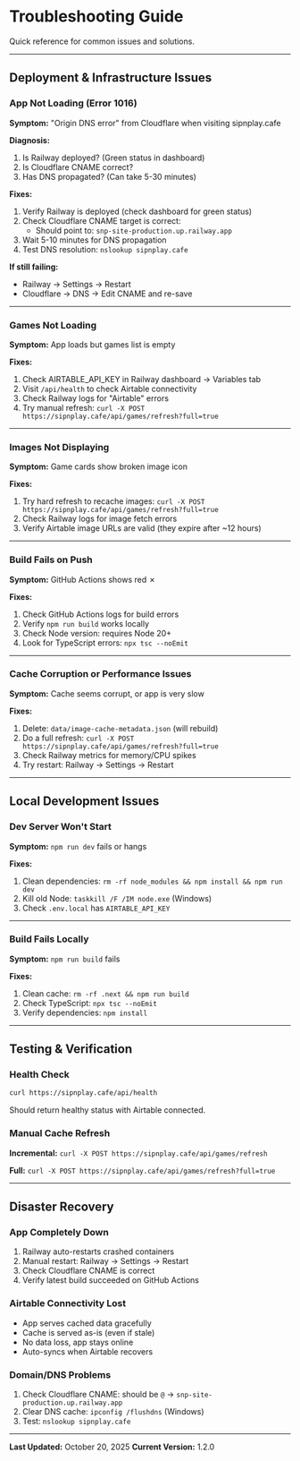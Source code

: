 # Troubleshooting Guide

Quick reference for common issues and solutions.

---

## Deployment & Infrastructure Issues

### App Not Loading (Error 1016)

**Symptom:** "Origin DNS error" from Cloudflare when visiting sipnplay.cafe

**Diagnosis:**
1. Is Railway deployed? (Green status in dashboard)
2. Is Cloudflare CNAME correct?
3. Has DNS propagated? (Can take 5-30 minutes)

**Fixes:**
1. Verify Railway is deployed (check dashboard for green status)
2. Check Cloudflare CNAME target is correct:
   - Should point to: `snp-site-production.up.railway.app`
3. Wait 5-10 minutes for DNS propagation
4. Test DNS resolution: `nslookup sipnplay.cafe`

**If still failing:**
- Railway → Settings → Restart
- Cloudflare → DNS → Edit CNAME and re-save

---

### Games Not Loading

**Symptom:** App loads but games list is empty

**Fixes:**
1. Check AIRTABLE_API_KEY in Railway dashboard → Variables tab
2. Visit `/api/health` to check Airtable connectivity
3. Check Railway logs for "Airtable" errors
4. Try manual refresh: `curl -X POST https://sipnplay.cafe/api/games/refresh?full=true`

---

### Images Not Displaying

**Symptom:** Game cards show broken image icon

**Fixes:**
1. Try hard refresh to recache images: `curl -X POST https://sipnplay.cafe/api/games/refresh?full=true`
2. Check Railway logs for image fetch errors
3. Verify Airtable image URLs are valid (they expire after ~12 hours)

---

### Build Fails on Push

**Symptom:** GitHub Actions shows red ✗

**Fixes:**
1. Check GitHub Actions logs for build errors
2. Verify `npm run build` works locally
3. Check Node version: requires Node 20+
4. Look for TypeScript errors: `npx tsc --noEmit`

---

### Cache Corruption or Performance Issues

**Symptom:** Cache seems corrupt, or app is very slow

**Fixes:**
1. Delete: `data/image-cache-metadata.json` (will rebuild)
2. Do a full refresh: `curl -X POST https://sipnplay.cafe/api/games/refresh?full=true`
3. Check Railway metrics for memory/CPU spikes
4. Try restart: Railway → Settings → Restart

---

## Local Development Issues

### Dev Server Won't Start

**Symptom:** `npm run dev` fails or hangs

**Fixes:**
1. Clean dependencies: `rm -rf node_modules && npm install && npm run dev`
2. Kill old Node: `taskkill /F /IM node.exe` (Windows)
3. Check `.env.local` has `AIRTABLE_API_KEY`

---

### Build Fails Locally

**Symptom:** `npm run build` fails

**Fixes:**
1. Clean cache: `rm -rf .next && npm run build`
2. Check TypeScript: `npx tsc --noEmit`
3. Verify dependencies: `npm install`

---

## Testing & Verification

### Health Check

```bash
curl https://sipnplay.cafe/api/health
```

Should return healthy status with Airtable connected.

### Manual Cache Refresh

**Incremental:** `curl -X POST https://sipnplay.cafe/api/games/refresh`

**Full:** `curl -X POST https://sipnplay.cafe/api/games/refresh?full=true`

---

## Disaster Recovery

### App Completely Down

1. Railway auto-restarts crashed containers
2. Manual restart: Railway → Settings → Restart
3. Check Cloudflare CNAME is correct
4. Verify latest build succeeded on GitHub Actions

### Airtable Connectivity Lost

- App serves cached data gracefully
- Cache is served as-is (even if stale)
- No data loss, app stays online
- Auto-syncs when Airtable recovers

### Domain/DNS Problems

1. Check Cloudflare CNAME: should be `@` → `snp-site-production.up.railway.app`
2. Clear DNS cache: `ipconfig /flushdns` (Windows)
3. Test: `nslookup sipnplay.cafe`

---

**Last Updated:** October 20, 2025
**Current Version:** 1.2.0

